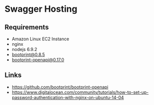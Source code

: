 # Swagger Hosting
## Requirements
* Amazon Linux EC2 Instance
* nginx
* nodejs 6.9.2
* bootprint@0.8.5
* bootprint-openapi@0.17.0

## Links
* https://github.com/bootprint/bootprint-openapi
* https://www.digitalocean.com/community/tutorials/how-to-set-up-password-authentication-with-nginx-on-ubuntu-14-04
